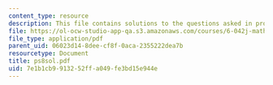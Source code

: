 ```yaml
---
content_type: resource
description: This file contains solutions to the questions asked in problem set 8.
file: https://ol-ocw-studio-app-qa.s3.amazonaws.com/courses/6-042j-mathematics-for-computer-science-fall-2005/7e1b1cb9913252ffa049fe3bd15e944e_ps8sol.pdf
file_type: application/pdf
parent_uid: 06023d14-8dee-cf8f-0aca-2355222dea7b
resourcetype: Document
title: ps8sol.pdf
uid: 7e1b1cb9-9132-52ff-a049-fe3bd15e944e
---
```

